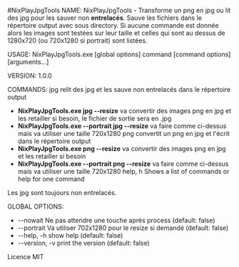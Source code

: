 #NixPlayJpgTools
NAME: NixPlayJpgTools - Transforme un png en jpg ou lit des jpg pour les sauver non **entrelacés**. Sauve les fichiers dans le répertoire output avec sous directory. Si aucune commande est donnée alors les images sont testées sur leur taille et celles qui sont au dessus de 1280x720 (ou 720x1280 si portrait) sont listées.

USAGE: NixPlayJpgTools.exe [global options] command [command options] [arguments...]

VERSION: 1.0.0

COMMANDS: jpg relit des jpg et les sauve non entrelacés dans le répertoire output 
* **NixPlayJpgTools.exe jpg --resize** va convertir des images png en jpg et les retailler si besoin, le fichier de sortie sera en .jpg 
* **NixPlayJpgTools.exe --portrait jpg --resize** va faire comme ci-dessus mais va utiliser une taille 720x1280 png convertit un png en jpg et l'écrit dans le répertoire output 
* **NixPlayJpgTools.exe png --resize** va convertir des images png en jpg et les retailler si besoin 
* **NixPlayJpgTools.exe --portrait png --resize** va faire comme ci-dessus mais va utiliser une taille 720x1280 help, h Shows a list of commands or help for one command

Les jpg sont toujours non entrelacés.

GLOBAL OPTIONS: 
* --nowait Ne pas attendre une touche après process (default: false) 
* --portrait Va utiliser 702x1280 pour le resize si demandé (default: false) 
* --help, -h show help (default: false) 
* --version, -v print the version (default: false)

Licence MIT
